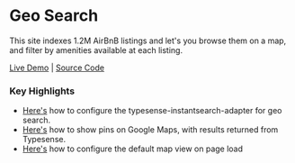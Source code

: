 # Geo Search

This site indexes 1.2M AirBnB listings and let's you browse them on a map, and filter by amenities available at each listing. 

[Live Demo](https://airbnb-geosearch.typesense.org/) | [Source Code](https://github.com/typesense/showcase-airbnb-geosearch)

### Key Highlights

- [Here's](https://github.com/typesense/showcase-airbnb-geosearch/blob/bcf50950d6d74d5d62aac3ed139dc74981b9ff88/src/app.js#L92) how to configure the typesense-instantsearch-adapter for geo search.
- [Here's](https://github.com/typesense/showcase-airbnb-geosearch/blob/bcf50950d6d74d5d62aac3ed139dc74981b9ff88/src/app.js#L106-L145) how to show pins on Google Maps, with results returned from Typesense.
- [Here's](https://github.com/typesense/showcase-airbnb-geosearch/blob/bcf50950d6d74d5d62aac3ed139dc74981b9ff88/src/app.js#L147-L157) how to configure the default map view on page load
